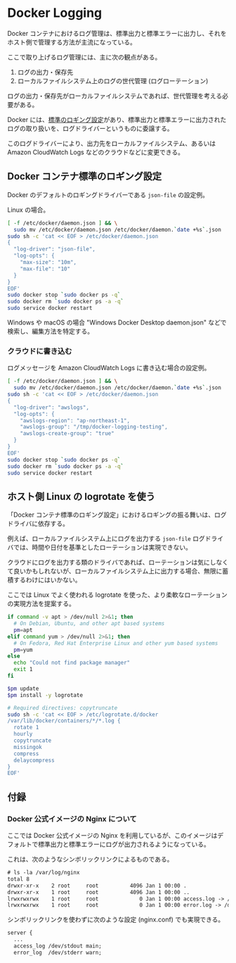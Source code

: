 # Docker Logging

Docker コンテナにおけるログ管理は、標準出力と標準エラーに出力し、それをホスト側で管理する方法が主流になっている。

ここで取り上げるログ管理には、主に次の観点がある。

1. ログの出力・保存先
1. ローカルファイルシステム上のログの世代管理 (ログローテーション)

ログの出力・保存先がローカルファイルシステムであれば、世代管理を考える必要がある。

Docker には、[標準のロギング設定](https://docs.docker.com/config/containers/logging/configure/)があり、標準出力と標準エラーに出力されたログの取り扱いを、ログドライバーというものに委譲する。

このログドライバーにより、出力先をローカルファイルシステム、あるいは Amazon CloudWatch Logs などのクラウドなどに変更できる。

## Docker コンテナ標準のロギング設定

Docker のデフォルトのロギングドライバーである `json-file` の設定例。

Linux の場合。

```sh
[ -f /etc/docker/daemon.json ] && \
  sudo mv /etc/docker/daemon.json /etc/docker/daemon.`date +%s`.json
sudo sh -c 'cat << EOF > /etc/docker/daemon.json
{
  "log-driver": "json-file",
  "log-opts": {
    "max-size": "10m",
    "max-file": "10"
  }
}
EOF'
sudo docker stop `sudo docker ps -q`
sudo docker rm `sudo docker ps -a -q`
sudo service docker restart
```

Windows や macOS の場合 "Windows Docker Desktop daemon.json"
などで検索し、編集方法を特定する。

### クラウドに書き込む

ログメッセージを Amazon CloudWatch Logs に書き込む場合の設定例。

```sh
[ -f /etc/docker/daemon.json ] && \
  sudo mv /etc/docker/daemon.json /etc/docker/daemon.`date +%s`.json
sudo sh -c 'cat << EOF > /etc/docker/daemon.json
{
  "log-driver": "awslogs",
  "log-opts": {
    "awslogs-region": "ap-northeast-1",
    "awslogs-group": "/tmp/docker-logging-testing",
    "awslogs-create-group": "true"
  }
}
EOF'
sudo docker stop `sudo docker ps -q`
sudo docker rm `sudo docker ps -a -q`
sudo service docker restart
```

## ホスト側 Linux の logrotate を使う

「Docker コンテナ標準のロギング設定」におけるロギングの振る舞いは、ログドライバに依存する。

例えば、ローカルファイルシステム上にログを出力する `json-file` ログドライバでは、時間や日付を基準としたローテーションは実現できない。

クラウドにログを出力する類のドライバであれば、ローテーションは気にしなくて良いかもしれないが、ローカルファイルシステム上に出力する場合、無限に蓄積するわけにはいかない。

ここでは Linux でよく使われる logrotate を使った、より柔軟なローテーションの実現方法を提案する。

```sh
if command -v apt > /dev/null 2>&1; then
  # On Debian, Ubuntu, and other apt based systems
  pm=apt
elif command yum > /dev/null 2>&1; then
  # On Fedora, Red Hat Enterprise Linux and other yum based systems
  pm=yum
else
  echo "Could not find package manager"
  exit 1
fi

$pm update
$pm install -y logrotate

# Required directives: copytruncate
sudo sh -c 'cat << EOF > /etc/logrotate.d/docker
/var/lib/docker/containers/*/*.log {
  rotate 1
  hourly
  copytruncate
  missingok
  compress
  delaycompress
}
EOF'
```

## 付録

### Docker 公式イメージの Nginx について

ここでは Docker 公式イメージの Nginx を利用しているが、このイメージはデフォルトで標準出力と標準エラーにログが出力されるようになっている。

これは、次のようなシンボリックリンクによるものである。

```txt
# ls -la /var/log/nginx
total 8
drwxr-xr-x    2 root     root          4096 Jan 1 00:00 .
drwxr-xr-x    1 root     root          4096 Jan 1 00:00 ..
lrwxrwxrwx    1 root     root             0 Jan 1 00:00 access.log -> /dev/stdout
lrwxrwxrwx    1 root     root             0 Jan 1 00:00 error.log -> /dev/stderr
```

シンボリックリンクを使わずに次のような設定 (nginx.conf) でも実現できる。

```txt
server {
  ...
  access_log /dev/stdout main;
  error_log  /dev/stderr warn;
```
